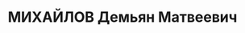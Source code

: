 ---
title: МИХАЙЛОВ Демьян Матвеевич
description: "Род. в 1905, Костюковичский р-н, дер. Хотимск, белорус, обр.: высшее,\
  \ член/канд. в члены ВКП(б). Проживал: Минская обл., Минск, Дом Советов, кв. 17.\
  \ Консультант, Управление делами СНК \n  Арестован 23.06.1937. Обв. по ст. 69, 70,\
  \ 76 УК БССР - член к/р орг-ции. Приговор: ВК ВС СССР, 29.10.1937 – ВМН. Расстрелян\
  \ 30.10.1937, Минск. \n  Реабилитирован ВК ВС СССР 24.09.1957"
---